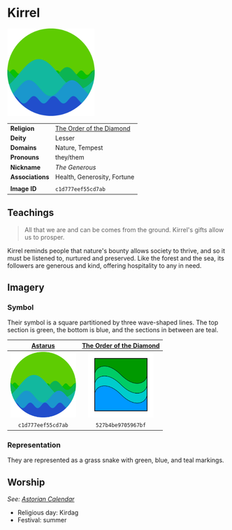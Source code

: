 # Kirrel

<img src="https://raw.githubusercontent.com/jesskelsall/astarus-images/main/symbols/c1d777eef55cd7ab.png" height="200" />

|||
| --- | --- |
| **Religion** | [The Order of the Diamond](../../organisations/the-order-of-the-diamond.md) |
| **Deity** | Lesser |
| **Domains** | Nature, Tempest |
| **Pronouns** | they/them |
| **Nickname** | *The Generous* |
| **Associations** | Health, Generosity, Fortune |
|||
| **Image ID** | `c1d777eef55cd7ab` |

## Teachings

> All that we are and can be comes from the ground. Kirrel's gifts allow us to prosper.

Kirrel reminds people that nature's bounty allows society to thrive, and so it must be listened to, nurtured and preserved. Like the forest and the sea, its followers are generous and kind, offering hospitality to any in need.

## Imagery

### Symbol

Their symbol is a square partitioned by three wave-shaped lines. The top section is green, the bottom is blue, and the sections in between are teal.

| [Astarus](../../celestial-objects/astarus.md) | [The Order of the Diamond](../../organisations/the-order-of-the-diamond.md) |
|:---:|:---:|
| <img src="https://raw.githubusercontent.com/jesskelsall/astarus-images/main/symbols/c1d777eef55cd7ab.png" height="150" /> | <img src="https://raw.githubusercontent.com/jesskelsall/astarus-images/main/symbols/527b4be9705967bf.png" height="150" /> |
| `c1d777eef55cd7ab` | `527b4be9705967bf` |

### Representation

They are represented as a grass snake with green, blue, and teal markings.

## Worship

*See: [Astorian Calendar](../../history/calendars/astorian-calendar.md)*

- Religious day: Kirdag
- Festival: summer

